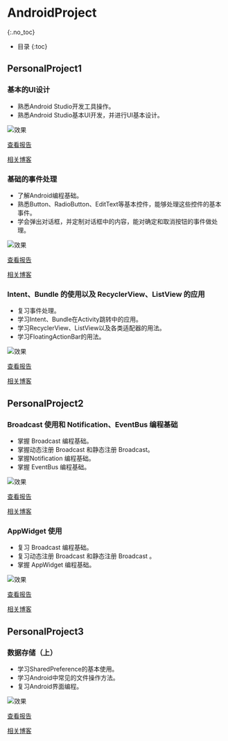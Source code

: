 # AndroidProject
{:.no_toc}

* 目录
{:toc}

## PersonalProject1
### 基本的UI设计
- 熟悉Android Studio开发工具操作。
- 熟悉Android Studio基本UI开发，并进行UI基本设计。

![效果](http://blog.janking.cn/post/android1/20180929230801598.png) 

[查看报告](PersonalProject1/report/Thursday/16340215wangjian/16340215王建lab1) 

[相关博客](https://blog.janking.cn/post/android1.html) 

### 基础的事件处理
- 了解Android编程基础。
- 熟悉Button、RadioButton、EditText等基本控件，能够处理这些控件的基本事件。
- 学会弹出对话框，并定制对话框中的内容，能对确定和取消按钮的事件做处理。

![效果](http://blog.janking.cn/post/android2/success.jpg) 

[查看报告](PersonalProject1/report/Thursday/16340215wangjian/16340215王建lab2) 

[相关博客](https://blog.janking.cn/post/android2.html) 


### Intent、Bundle 的使用以及 RecyclerView、ListView 的应用
- 复习事件处理。
- 学习Intent、Bundle在Activity跳转中的应用。
- 学习RecyclerView、ListView以及各类适配器的用法。
- 学习FloatingActionBar的用法。

![效果](http://blog.janking.cn/post/android3/1539495186387.png) 

[查看报告](PersonalProject1/report/Thursday/16340215wangjian/16340215王建lab3) 

[相关博客](https://blog.janking.cn/post/android3.html) 

## PersonalProject2

### Broadcast 使用和 Notification、EventBus 编程基础

- 掌握 Broadcast 编程基础。
- 掌握动态注册 Broadcast 和静态注册 Broadcast。
- 掌握Notification 编程基础。
- 掌握 EventBus 编程基础。

![效果](https://blog.janking.cn/post/android4/broadcast.gif) 

[查看报告](PersonalProject2/report/Thursday/16340215wangjian/16340215王建lab4and5) 

[相关博客](https://blog.janking.cn/post/android4.html) 

### AppWidget 使用

- 复习 Broadcast 编程基础。
- 复习动态注册 Broadcast 和静态注册 Broadcast 。
- 掌握 AppWidget 编程基础。

![效果](http://blog.janking.cn/post/android5/GIF-1540489328401.gif) 

[查看报告](PersonalProject2/report/Thursday/16340215wangjian/16340215王建lab4and5) 

[相关博客](https://blog.janking.cn/post/android5.html) 

## PersonalProject3

### 数据存储（上）

- 学习SharedPreference的基本使用。
- 学习Android中常见的文件操作方法。
- 复习Android界面编程。

![效果](http://blog.janking.cn/post/android6/GIF.gif) 

[查看报告](PersonalProject3/report/Thursday/16340215wangjian/16340215王建lab6and7) 

[相关博客](https://blog.janking.cn/post/android6.html) 



